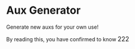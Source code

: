 # Aux Generator
Generate new auxs for your own use!

By reading this, you have confirmed to know
<big>222</big>
